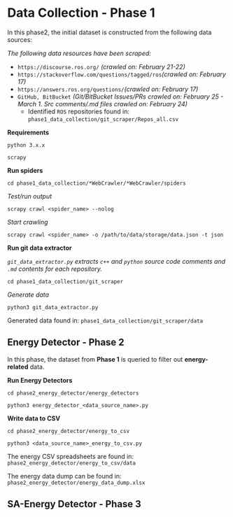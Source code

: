 # Data Collection - Phase 1

In this phase2, the initial dataset is constructed from the following data sources:

<em>The following data resources have been scraped:</em>
* `https://discourse.ros.org/` <em>(crawled on: February 21-22)</em>
* `https://stackoverflow.com/questions/tagged/ros`<em>(crawled on: February 17)</em>
* `https://answers.ros.org/questions/`<em>(crawled on: February 17)</em>
* `GitHub, BitBucket` <em>(Git/BitBucket Issues/PRs crawled on: February 25 - March 1. Src comments/.md files crawled on: February 24)</em>
    * Identified `ROS` repositories found in: `phase1_data_collection/git_scraper/Repos_all.csv`

**Requirements**

`python 3.x.x`

`scrapy`

**Run spiders**

`cd phase1_data_collection/*WebCrawler/*WebCrawler/spiders`

<em>Test/run output</em>

`scrapy crawl <spider_name> --nolog`

<em>Start crawling</em>

`scrapy crawl <spider_name> -o /path/to/data/storage/data.json -t json`

**Run git data extractor**

<em>`git_data_extractor.py` extracts `c++` and `python` source code comments and `.md` contents for each repository.</em>

`cd phase1_data_collection/git_scraper`

<em>Generate data</em>

`python3 git_data_extractor.py`

Generated data found in: `phase1_data_collection/git_scraper/data`

## Energy Detector - Phase 2

In this phase, the dataset from **Phase 1** is queried to filter out **energy-related** data.

**Run Energy Detectors**

`cd phase2_energy_detector/energy_detectors`

`python3 energy_detector_<data_source_name>.py`

**Write data to CSV**

`cd phase2_energy_detector/energy_to_csv`

`python3 <data_source_name>_energy_to_csv.py`

The energy CSV spreadsheets are found in: `phase2_energy_detector/energy_to_csv/data`

The energy data dump can be found in: `phase2_energy_detector/energy_data_dump.xlsx`

## SA-Energy Detector - Phase 3
